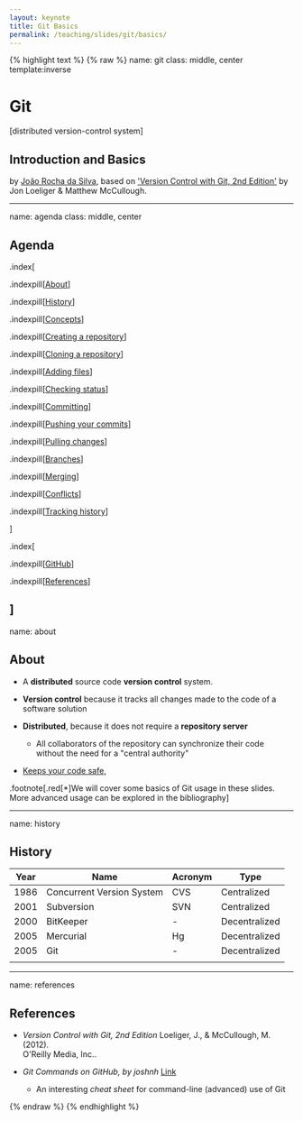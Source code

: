 ```yaml
---
layout: keynote
title: Git Basics
permalink: /teaching/slides/git/basics/
---
```

{% highlight text %}
{% raw %}
name: git
class: middle, center
template:inverse

# Git
[distributed version-control system]

## Introduction and Basics
by [João Rocha da Silva](https://silvae86.github.io), based on ['Version Control with Git, 2nd Edition'](https://www.oreilly.com/library/view/version-control-with/9781449345037/) by Jon Loeliger & Matthew McCullough.

---
name: agenda
class: middle, center

## Agenda
.index[

.indexpill[[About](#about)]

.indexpill[[History](#history)]

.indexpill[[Concepts](#concepts)]

.indexpill[[Creating a repository](#creating)]

.indexpill[[Cloning a repository](#clone)]

.indexpill[[Adding files](#adding)]

.indexpill[[Checking status](#status)]

.indexpill[[Committing](#committing)]

.indexpill[[Pushing your commits](#pushing)]

.indexpill[[Pulling changes](#pulling)]

.indexpill[[Branches](#branches)]

.indexpill[[Merging](#merging)]

.indexpill[[Conflicts](#conflicts)]

.indexpill[[Tracking history](#log)]

]

.index[

.indexpill[[GitHub](#github)]

.indexpill[[References](#references)]

]
---
name: about
## About

- A **distributed** source code **version control** system.

- **Version control** because it tracks all changes made to the code of a software solution

- **Distributed**, because it does not require a **repository server**
	- All collaborators of the repository can synchronize their code without the need for a "central authority"
- <u>Keeps your code safe, </u>

.footnote[.red[*]We will cover some basics of Git usage in these slides. More advanced usage can be explored in the bibliography]

---
name: history
## History


| Year | Name                      | Acronym | Type          |
| ---- | ------------------------- | ------- | ------------- |
| 1986 | Concurrent Version System | CVS     | Centralized   |
| 2001 | Subversion                | SVN     | Centralized   |
| 2000 | BitKeeper                 | -       | Decentralized |
| 2005 | Mercurial                 | Hg      | Decentralized |
| 2005 | Git                       | -       | Decentralized |
|      |                           |         |               |

---
name: references
## References

- *Version Control with Git, 2nd Edition* 
	Loeliger, J., & McCullough, M. (2012).  
	O'Reilly Media, Inc..

- *Git Commands on GitHub, by joshnh* [Link](https://github.com/joshnh/Git-Commands)
	- An interesting *cheat sheet* for command-line (advanced) use of Git

{% endraw %}
{% endhighlight %}
